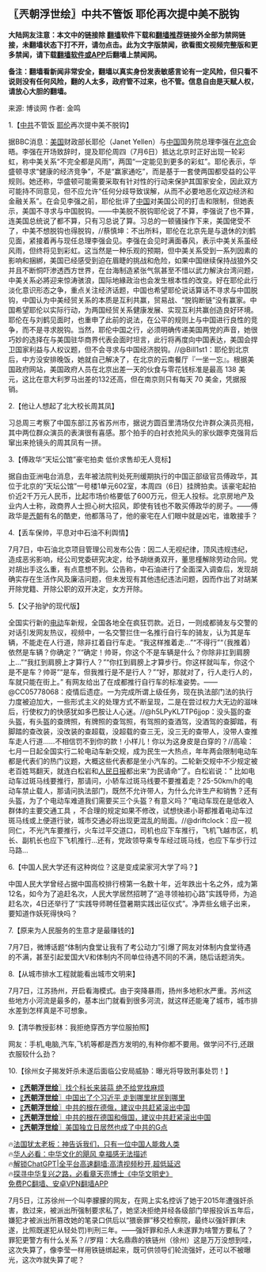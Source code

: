  <!-- 面包屑导航 --> <h2>〖兲朝浮世绘〗中共不管饭 耶伦再次提中美不脱钩</h2> <p class="notice"><b>大陆网友注意：本文中的链接除 <a href="https://github.com/bannedbook/fanqiang" >翻墙</a>软件下载和<a href="https://github.com/killgcd/justmysocks/blob/master/README.md">翻墙推荐</a>链接外全部为禁网链接，未翻墙状态下打不开，请勿点击。此为文字版禁闻，欲看图文视频完整版和更多禁闻，请下载<a href="https://github.com/bannedbook/fanqiang">翻墙软件或APP</a>后翻墙上禁闻网。</p><p>备注：翻墙看新闻非常安全，翻墙以真实身份发表敏感言论有一定风险，但只看不说则没有任何风险，翻的人太多，政府管不过来，也不管。信息自由是天赋人权，请放心大胆的翻墙。</b></p>  <div class="entry"> <p>来源:&nbsp;博谈网                            作者:&nbsp;金鸣                           </p> <p>1.【<a href="https://www.bannedbook.org/bnews/tag/%e4%b8%ad%e5%85%b1/" class="st_tag internal_tag" rel="tag" title="标签 中共 下的日志">中共</a>不管饭 <a href="https://www.bannedbook.org/bnews/tag/%e8%80%b6%e4%bc%a6/" class="st_tag internal_tag" rel="tag" title="标签 耶伦 下的日志">耶伦</a>再次提中美不脱钩】</p> <p></p> <p>据BBC消息：<a href="https://www.bannedbook.org/bnews/tag/%e7%be%8e%e5%9b%bd/" class="st_tag internal_tag" rel="tag" title="标签 美国 下的日志">美国</a>财政部长耶伦（Janet Yellen）与<span class='wp_keywordlink_affiliate'><a href="https://www.bannedbook.org/" title="中国" target="_blank">中国</a></span>国务院总理李强在<a href="https://www.bannedbook.org/bnews/tag/%e5%8c%97%e4%ba%ac/" class="st_tag internal_tag" rel="tag" title="标签 北京 下的日志">北京</a>会晤。李强在开场致辞时，提及耶伦周四（7月6日）抵达北京时正好出现一轮彩虹，称中美关系“不完全都是风雨”，两国“一定能见到更多的彩虹”。耶伦表示，华盛顿寻求“健康的经济竞争”，不是“赢家通吃”，而是基于一套使两国都受益的公平规则。她还称，华盛顿可能需要采取有针对性的行动来保护其国家安全，因此双方可能持不同意见，但不应允许“任何分歧导致误解，从而不必要地恶化双边经济和金融关系”。在会见李强之前，耶伦批评了<a href="https://www.bannedbook.org/bnews/tag/%E4%B8%AD%E5%9B%BD/" class="st_tag internal_tag" rel="tag" title="标签 中国 下的日志">中国</a>对美国公司的打击和限制，但她表示，美国不寻求与中国脱钩。——中美脱不脱钩耶伦说了不算，李强说了也不算，连美国总统说了都不算，只有习总说了算。习总的一顿骚操作下来，美国佬受不了，中美不想脱钩也得脱钩，//蔡慎坤：不出所料，耶伦在北京先是与退休的刘鹤见面，紧接着再与现任总理李强会见。李强在会见时满面春风，表示中美关系虽经风雨，但终将见到彩虹。这当然是一种乐观的预期，但中美关系受到一系列因素的影响和捆綁，美国已经感受到迫在眉睫的挑战和危险，如果中国继续保持战狼外交并且不断恫吓渗透西方世界，在台海制造紧张气氛甚至不惜以武力解決台湾问题，中美关系必將迎来惊涛骇浪，国际地緣政治也会发生根本性的改变。好在耶伦此行淡化意识形态之争，重点关注经济话题，中国也希望耶伦说话算话不寻求与中囯脱钩，中国认为中美经贸关系的本质是互利共赢，贸易战、“脱钩断链”没有赢家。中国希望耶伦以实际行动，为两国经贸关系健康发展、实现互利共赢创造良好环境。 耶伦在与刘鹤见面时，也重申了此前的说法，在公平的规则上与中国进行良性的竞争，而不是寻求脱钩。当然，耶伦中国之行，必须明确传递美国两党的声音，她很巧妙的选择在与美国驻华商界代表会面时坦言，此行将再度向中国表达，美国会捍卫国家利益与人权议题，但不会寻求与中国经济脱钩。//@Bill1st1：耶伦到北京后，中方没安排晚饭，她就自己解决了，在北京的云南餐厅『一坐一忘』。根据美国政府网站，美国政府人员在北京出差一天的伙食与零花钱标准是最高 138 美元，这比在意大利罗马出差的132还高，但在南京则只有每天 70 美金，凭据报销。</p> <p>2.【他让人想起了北大校长周其凤】</p> <p></p> <p>习总周三考察了中国东部江苏省苏州市，据说方圆百里清场仅允许群众演员亮相，其中两位群众演员的表演很有喜感。那个拍手的白衬衣抢风头的家伙跟李克强背后窜出来抢镜头的周其凤有一拼。</p> <p>3.【傅政华“天坛公馆”豪宅拍卖 低价求售却无人竞标】</p> <p></p> <p>据自由亚洲电台消息，去年被法院判处死刑缓期执行的中国正部级官员傅政华，其位于北京的“天坛公馆”一号楼1单元602室，本周四（6日）挂牌拍卖。该豪宅起拍价近2千万元人民币，比起市场价格要低了600万元，但无人投标。北京房地产及业内人士称，政商界人士担心树大招风，即使有钱也不敢买傅政华的房子。——傅政华是<a href="https://www.bannedbook.org/bnews/tag/%e5%85%b2%e6%9c%9d/" class="st_tag internal_tag" rel="tag" title="标签 兲朝 下的日志">兲朝</a>有名的酷吏，他都落马了，他的豪宅在人们眼中就是凶宅，谁敢接手？</p> <p>4.【丢车保帅，平息对中石油不利舆情】</p> <p></p> <p>7月7日，中石油北京项目管理公司发布公告：因二人无视纪律，顶风违规违纪，造成恶劣影响，经公司党委研究决定，给予胡继勇双开，董思槿解除劳动合同。党对胡出手这么重，有点意想不到。公告称，中石油进行了全面深入调查后，发现胡确实存在生活作风及廉洁问题，但未发现有其他违纪违法问题，因而作出了对胡某开除党籍、开除公职的双开决定，女方开除。</p> <p>5.【父子抬驴的现代版】</p> <p></p> <p>全国实行新的<a href="https://www.bannedbook.org/bnews/tag/%E7%94%B5%E5%8A%A8/" class="st_tag internal_tag" rel="tag" title="标签 电动 下的日志">电动</a>车新规，全国各地全在疯狂罚款。近日，一则成都骑友与交警的对话引发网友热议，视频中，一名交警拦住一名推行自行车的骑友，认为其是车辆，不能走在人行道，除非扛着自行车走。“我这样推着走…”“不得行”“（我推着）依然是车辆？你确定？”“确定！帅哥，你这个不是车辆是什么？你除非扛到肩膀上…”“我扛到肩膀上才算行人？”“你扛到肩膀上才算步行。你这样就叫车，你这个是不是车？帅哥”“是车，但我推行是不是行人？”“好，那就对了，行人走行人的，车就只能在街上。” 有网友给出了在成都推行自行车的标准姿势。——@CC05778068：疫情后遗症。一为完成所谓上级任务，现在执法部门法的执行力度被迫加大，一些形式主义的处理方式不断呈现，二是在尝过权力大无边的滋味后，行使权力的快感犹如多巴胺让人心迷。//@h5LPyKL7TP6jjop：没头盔的查头盔，有头盔的查牌照，有牌照的查驾照，有驾照的查酒驾，没酒驾的查脚踏，有脚踏的查改装，没改装的查超载，没超载的查三无，没三无的查带人，没带人查推车走人行道……不相信罚不到你的款！小样儿！你以为这身皮是白穿的？//高瑜：七月一日起全国实行二轮电动车新交规，成为民生一大热点，年年两会限制电动车都是代表们的热门议题，大概这些代表都是坐小汽车的。二轮新交规中不少规定被老百姓骂翻天，就连白松岩和<span class='wp_keywordlink'><a href="https://www.bannedbook.org/forum2/topic109.html" title="透视人民日报" target="_blank">人民日报</a></span>都出来“为民请命“了。白松岩说：” 比如电动车过斑马线要推行，那请问，小轿车过斑马线要不要推着走？25-50km/h的电动车禁止载人，那请问执法部门，既然不允许带人，为什么允许生产和销售？还有头盔，为了个电动车难道我们需要买三个头盔？有意义吗？”电动车现在是低收入群体的主要交通工具 ，不合理的规定如果不修改，试想快递小哥都推着电动车过斑马线或上便道行驶，城市交通必将出现更混乱的局面。//@driftclock：应一视同仁，不光汽车要推行，火车过平交道口，司机也应下车推行，飞机飞越市区，机长、副机长也应下飞机推行…还有，党政领导乘专车经过斑马线，也应下车步行过马路…</p>  <p>6.【中国人民大学还有这种岗位？这是变成梁家河大学了吗？】</p> <p></p> <p>中国人民大学曾经占据中国高校排行榜第一名数十年，近年跌出十名之外，成为第12名，如今为了追赶名次，人民大学居然招聘了“追寻领袖初心路”实践导师，为追赶名次，4日还举行了“实践导师聘任暨暑期实践出征仪式”。净弄些幺蛾子出来，要知道作妖死得快吗？</p> <p>7.【原来为人民服务的生意才是最赚钱的】</p> <p></p> <p>7月7日，微博话题“体制内食堂让我有了考公动力”引爆了网友对体制内食堂待遇的不满，甚至引起爱国大V和体制内不同单位待遇不同的不满，随后话题消失。</p> <p>8.【从城市排水工程就能看出城市文明来】</p> <p></p>  <p>7月7日，江苏扬州，开启看海模式。由于突降暴雨，扬州多地积水严重。苏州这些地方小河流是最多的，基本出门就看到很多河流，就这样还能淹了城市，城市排水差到怎样真是不可想象。</p> <p>9.【清华教授彭林：我拒绝穿西方学位服拍照】</p> <p></p> <p>网友：手机,电脑,汽车,飞机等都是西方发明的,有种你都不要用。做学问不行,还跟衣服较什么劲？</p> <p>10.【徐州女子揭发奸杀未遂后面临公安局威胁：曝光将导致刑事处罚！】</p> <p></p> <!--<div id="taboola-mid-1"></div>--><ul class='op-related-articles' title='相关阅读'> <li><a href='https://www.bannedbook.org/bnews/cbnews/20230707/1905053.html' target='_blank'>〖<b>兲朝浮世绘</b>〗找个科长来装蒜 绝不给党找麻烦</a></li> <li><a href='https://www.bannedbook.org/bnews/cbnews/20230706/1904722.html' target='_blank'>〖<b>兲朝浮世绘</b>〗中国出了个习近平 走到哪里扰民到哪里</a></li> <li><a href='https://www.bannedbook.org/bnews/cbnews/20230705/1904563.html' target='_blank'>〖<b>兲朝浮世绘</b>〗中共的根在德俄，建议中共赶紧滚出中国</a></li> <li><a href='https://www.bannedbook.org/bnews/cbnews/20230705/1904362.html' target='_blank'>〖<b>兲朝浮世绘</b>〗中共的根在德国和俄国，建议中共赶紧滚出中国</a></li> <li><a href='https://www.bannedbook.org/bnews/cbnews/20230704/1903980.html' target='_blank'>〖<b>兲朝浮世绘</b>〗美国独立日居然也成了中共的G点</a></li> </ul> <p class="texttj"> 🔥<a href="https://www.bannedbook.org/bnews/ssgc/20230219/1850782.html" target="_blank">法国犹太老板：神告诉我们，只有一位中国人能救人类</a><br/> 🔥<a href="https://www.bannedbook.org/bnews/comments/20220220/1694796.html" target="_blank">华人必看：中华文化的飓风 幸福感无法描述</a><br/> 🔥<a href="https://github.com/bannedbook/fanqiang/wiki/V2ray%E6%9C%BA%E5%9C%BA" target="_blank">解锁ChatGPT|全平台高速翻墙:高清视频秒开,超低延迟</a><br/> 🔥<a href="https://www.bannedbook.org/bnews/comments/20220808/1768773.html" target="_blank">探寻中华复兴之路，必看章天亮博士《中华文明史》</a><br/> <a href="https://github.com/bannedbook/fanqiang/wiki/%E7%A6%81%E9%97%BB%E7%BD%91%E5%AE%89%E5%8D%93%E7%BF%BB%E5%A2%99%E6%96%B0%E9%97%BBAPP" target="_blank">免费PC翻墙、安卓VPN翻墙APP</a><br/> </p><p>7月5日，江苏徐州一个叫李朦朦的网友，在网上实名控诉了她于2015年遭强奸杀害，救过来，被派出所强制要求私了，她坚决拒绝并经各级部门举报投诉五年后，嫌犯才被派出所篡改她的笔录口供后以“猥亵罪”移交检察院，最终以强奸罪(未遂，比照既遂犯从轻处罚)判刑三年。——强奸罪和杀人未遂罪为啥警方要私了？罪犯更警方有什么关系？//罗翔：大名鼎鼎的铁链州（徐州）这是万万没想到哇，这次失算了，像李莹一样用铁链绑起来，既可供领导们轮流强奸，还可以不被曝光，这次咋就失算了呢？</p> <a name='sharetosocial'></a> <div style="margin-bottom:5px;padding-bottom:5px;clear:both"> <div id="archive-pix-1" class="banner-ads"> <!-- AuctionX Display platform tag START --> <div id="27602x728x90x621x_ADSLOT1" clicktrack="%%CLICK_URL_ESC%%"></div>  <!-- AuctionX Display platform tag END --> </div> <div id="archive-pix-2" class="banner-ads"> <!-- AuctionX Display platform tag START --> <div id="27556x300x250x621x_ADSLOT1" clicktrack="%%CLICK_URL_ESC%%" style="margin:0 auto;text-align:center"></div>  <!-- AuctionX Display platform tag END --> </div> </div>  <div id="archive-pix-1" class="banner-ads"> <!-- AuctionX Display platform tag START --> <div id="27603x728x90x621x_ADSLOT1" clicktrack="%%CLICK_URL_ESC%%"></div>  <!-- AuctionX Display platform tag END --> </div> </div><!--END ENTRY--> 
